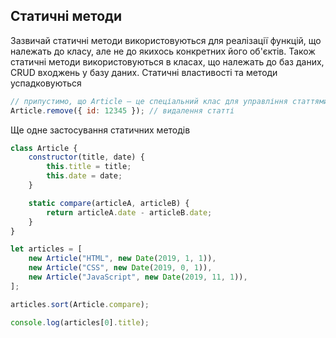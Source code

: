 ## Статичні методи

Зазвичай статичні методи використовуються для реалізації функцій, що належать до класу, але не до якихось конкретних його об'єктів. Також статичні методи використовуються в класах, що належать до баз даних, CRUD входжень у базу даних. Статичні властивості та методи успадковуються

```js
// припустимо, що Article — це спеціальний клас для управління статтями
Article.remove({ id: 12345 }); // видалення статті
```

Ще одне застосування статичних методів

```js
class Article {
    constructor(title, date) {
        this.title = title;
        this.date = date;
    }

    static compare(articleA, articleB) {
        return articleA.date - articleB.date;
    }
}

let articles = [
    new Article("HTML", new Date(2019, 1, 1)),
    new Article("CSS", new Date(2019, 0, 1)),
    new Article("JavaScript", new Date(2019, 11, 1)),
];

articles.sort(Article.compare);

console.log(articles[0].title);
```
